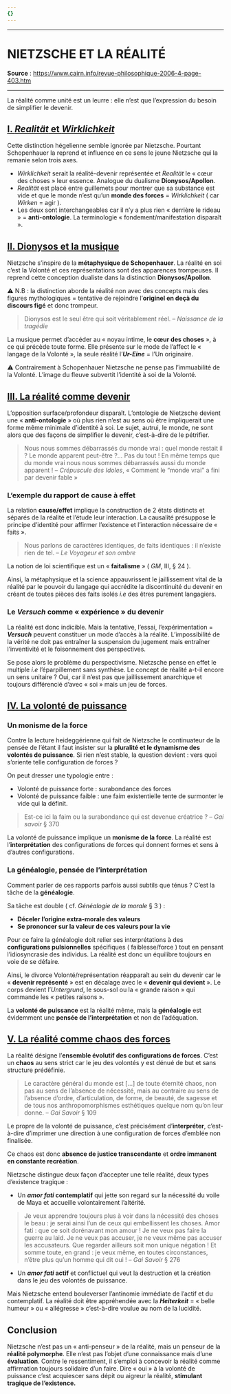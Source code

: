 ```yaml
---
{}
---
```

***
# NIETZSCHE ET LA RÉALITÉ
**Source** : https://www.cairn.info/revue-philosophique-2006-4-page-403.htm
***
La réalité comme unité est un leurre : elle n’est que l’expression du besoin de simplifier le devenir. 

## <u>I. <i>Realität</i> et <i>Wirklichkeit</i></u>

Cette distinction hégelienne semble ignorée par Nietzsche. Pourtant Schopenhauer la reprend et influence en ce sens le jeune Nietzsche qui la remanie selon trois axes. 

- *Wirklichkeit* serait la réalité-devenir représentée et *Realität* le « cœur des choses » leur essence. Analogue du dualisme **Dionysos/Apollon**. 
- *Realität* est placé entre guillemets pour montrer que sa substance est vide et que le monde n’est qu’un **monde des forces** = *Wirklichkeit* ( car *Wirken* = agir ). 
- Les deux sont interchangeables car il n’y a plus rien « derrière le rideau » = **anti-ontologie**. La terminologie « fondement/manifestation disparaît ».

## <u>II. Dionysos et la musique</u>

Nietzsche s’inspire de la **métaphysique de Schopenhauer**. La réalité en soi c’est la Volonté et ces représentations sont des apparences trompeuses. Il reprend cette conception dualiste dans la distinction **Dionysos/Apollon**. 

⚠ N.B : la distinction aborde la réalité non avec des concepts mais des figures mythologiques = tentative de rejoindre l’**originel en deçà du discours figé** et donc trompeur. 

> Dionysos est le seul être qui soit véritablement réel. – *Naissance de la tragédie* 

La musique permet d’accéder au « noyau intime, le **cœur des choses** », à ce qui précède toute forme. Elle présente sur le mode de l’affect le « langage de la Volonté », la seule réalité l’***Ur-Eine*** = l’Un originaire. 

⚠ Contrairement à Schopenhauer Nietzsche ne pense pas l’immuabilité de la Volonté. L’image du fleuve subvertit l’identité à soi de la Volonté. 

<div style="page-break-after: always;"></div>

## <u>III. La réalité comme devenir</u>

L’opposition surface/profondeur disparaît. L’ontologie de Nietzsche devient une « **anti-ontologie** » où plus rien n’est au sens où être impliquerait une forme même minimale d’identité à soi. Le sujet, autrui, le monde, ne sont alors que des façons de simplifier le devenir, c’est-à-dire de le pétrifier.

>  Nous nous sommes débarrassés du monde vrai : quel monde restait il ? Le monde apparent peut-être ?... Pas du tout ! En même temps que du monde vrai nous nous sommes débarrassés aussi du monde apparent ! – *Crépuscule des Idoles*, « Comment le “monde vrai” a fini par devenir fable »

### L’exemple du rapport de cause à effet 

La relation **cause/effet** implique la construction de 2 états distincts et séparés de la réalité et l’étude leur interaction. La causalité présuppose le principe d’identité pour affirmer l’existence et l’interaction nécessaire de « faits ». 

> Nous parlons de caractères identiques, de faits identiques : il n’existe rien de tel. – *Le Voyageur et son ombre* 

La notion de loi scientifique est un « **faitalisme** » ( *GM*, III, § 24 ). 

Ainsi, la métaphysique et la science appauvrissent le jaillissement vital de la réalité par le pouvoir du langage qui accrédite la discontinuité du devenir en créant de toutes pièces des faits isolés *i.e* des êtres purement langagiers.

### Le *Versuch* comme « expérience » du devenir

La réalité est donc indicible. Mais la tentative, l’essai, l’expérimentation = ***Versuch*** peuvent constituer un mode d’accès à la réalité. L’impossibilité de la vérité ne doit pas entraîner la suspension du jugement mais entraîner l’inventivité et le foisonnement des perspectives. 

Se pose alors le problème du perspectivisme. Nietzsche pense en effet le multiple *i.e* l’éparpillement sans synthèse. Le concept de réalité a-t-il encore un sens unitaire ? Oui, car il n’est pas que jaillissement anarchique et toujours différencié d’avec « soi » mais un jeu de forces. 

<div style="page-break-after: always;"></div>

## <u>IV. La volonté de puissance</u>

### Un monisme de la force 

Contre la lecture heideggérienne qui fait de Nietzsche le continuateur de la pensée de l’étant il faut insister sur la **pluralité et le dynamisme des volontés de puissance**. Si  rien n’est stable, la question devient : vers quoi s’oriente telle configuration de forces ?

On peut dresser une typologie entre : 
- Volonté de puissance forte : surabondance des forces 
- Volonté de puissance faible : une faim existentielle tente de surmonter le vide qui la définit. 

>  Est-ce ici la faim ou la surabondance qui est devenue créatrice ? – *Gai savoir* § 370

La volonté de puissance implique un **monisme de la force**. La réalité est l’**interprétation** des configurations de forces qui donnent formes et sens à d’autres configurations. 

### La généalogie, pensée de l’interprétation

Comment parler de ces rapports parfois aussi subtils que ténus ? C’est la tâche de la **généalogie**. 

Sa tâche est double ( cf. *Généalogie de la morale* § 3 ) : 
- **Déceler l’origine extra-morale des valeurs** 
- **Se prononcer sur la valeur de ces valeurs pour la vie** 

Pour ce faire la généalogie doit relier ses interprétations à des **configurations pulsionnelles** spécifiques ( faiblesse/force ) tout en pensant l’idiosyncrasie des individus. La réalité est donc un  équilibre toujours en voie de se défaire. 

Ainsi, le divorce Volonté/représentation réapparaît au sein du devenir car le « **devenir représenté** » est en décalage avec le « **devenir qui devient** ». Le corps devient l’*Untergrund*, le sous-sol ou la « grande raison » qui commande les « petites raisons ». 

La **volonté de puissance** est la réalité même, mais la **généalogie** est évidemment une **pensée de l’interprétation** et non de l’adéquation. 

<div style="page-break-after: always;"></div>

## <u>V. La réalité comme chaos des forces</u> 

La réalité désigne l’**ensemble évolutif des configurations de forces**. C’est un **chaos** au sens strict car le jeu des volontés y est dénué de but et sans structure prédéfinie. 

> Le caractère général du monde est [...] de toute éternité chaos, non pas au sens de l’absence de nécessité, mais au contraire au sens de l’absence d’ordre, d’articulation, de forme, de beauté, de sagesse et de tous nos anthropomorphismes esthétiques quelque nom qu’on leur donne. – *Gai Savoir* § 109 

Le propre de la volonté de puissance, c’est précisément d’**interpréter**, c’est-à-dire d’imprimer une direction à une configuration de forces d’emblée non finalisée.

Ce chaos est donc **absence de justice transcendante** et **ordre immanent en constante recréation**. 

Nietzsche distingue deux façon d’accepter une telle réalité, deux types d’existence tragique : 
- Un ***amor fati* contemplatif** qui jette son regard sur la nécessité du voile de Maya et accueille volontairement l’altérité. 

> Je veux apprendre toujours plus à voir dans la nécessité des choses le beau : je serai ainsi l’un de ceux qui embellissent les choses. Amor fati : que ce soit dorénavant mon amour ! Je ne veux pas faire la guerre au laid. Je ne veux pas accuser, je ne veux même pas accuser les accusateurs. Que regarder ailleurs soit mon unique négation ! Et somme toute, en grand : je veux même, en toutes circonstances, n’être plus qu’un homme qui dit oui ! – *Gai Savoir* § 276 

- Un ***amor fati* actif** et conflictuel qui veut la destruction et la création dans le jeu des volontés de puissance. 

Mais Nietzsche entend bouleverser l’antinomie immédiate de l’actif et du contemplatif. La réalité doit être appréhendée avec la ***Heiterkeit*** = « belle humeur » ou « allégresse » c’est-à-dire voulue au nom de la lucidité. 

## Conclusion 

Nietzsche n’est pas un « anti-penseur » de la réalité, mais un penseur de la **réalité polymorphe**. Elle n’est pas l’objet d’une connaissance mais d’une **évaluation**. Contre le ressentiment, il s’emploi à concevoir la réalité comme affirmation toujours solidaire d’un faire. Dire « oui » à la volonté de puissance c’est acquiescer sans dépit ou aigreur la réalité, **stimulant tragique de l’existence.** 










 







